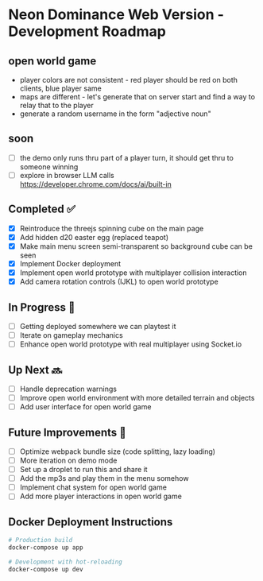 # Neon Dominance Web Version - Development Roadmap

## open world game

* player colors are not consistent - red player should be red on both clients, blue player same
* maps are different - let's generate that on server start and find a way to relay that to the player
* generate a random username in the form "adjective noun"

## soon

* [ ] the demo only runs thru part of a player turn, it should get thru to someone winning
* [ ] explore in browser LLM calls https://developer.chrome.com/docs/ai/built-in

## Completed ✅
* [x] Reintroduce the threejs spinning cube on the main page
* [x] Add hidden d20 easter egg (replaced teapot)
* [x] Make main menu screen semi-transparent so background cube can be seen
* [x] Implement Docker deployment
* [x] Implement open world prototype with multiplayer collision interaction
* [x] Add camera rotation controls (IJKL) to open world prototype

## In Progress 🚀
* [ ] Getting deployed somewhere we can playtest it
* [ ] Iterate on gameplay mechanics
* [ ] Enhance open world prototype with real multiplayer using Socket.io

## Up Next 🔜
* [ ] Handle deprecation warnings
* [ ] Improve open world environment with more detailed terrain and objects
* [ ] Add user interface for open world game

## Future Improvements 📝
* [ ] Optimize webpack bundle size (code splitting, lazy loading)
* [ ] More iteration on demo mode
* [ ] Set up a droplet to run this and share it
* [ ] Add the mp3s and play them in the menu somehow
* [ ] Implement chat system for open world game
* [ ] Add more player interactions in open world game

## Docker Deployment Instructions
```bash
# Production build
docker-compose up app

# Development with hot-reloading
docker-compose up dev
```